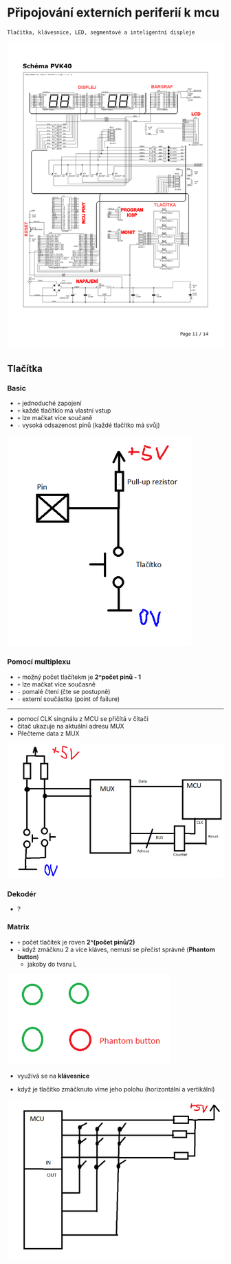 # Připojování externích periferií k mcu

`Tlačítka, klávesnice, LED, segmentové a inteligentní displeje`

<img src='./images/pvk40.PNG'>

## Tlačítka

### Basic

- `+` jednoduché zapojení
- `+` každé tlačítkío má vlastní vstup
- `+` lze mačkat více součaně
- `-` vysoká odsazenost pinů (každé tlačítko má svůj)

<img src='./images/tlac_basic.PNG'>

### Pomocí multiplexu

- `+` možný počet tlačítekm je **2^počet pinů - 1**
- `+` lze mačkat více současně
- `-` pomalé čtení (čte se postupně)
- `-` externí součástka (point of failure)
<hr/>

- pomocí CLK singnálu z MCU se přičítá v čítači
- čítač ukazuje na aktuální adresu MUX
- Přečteme data z MUX

<img src='./images/tlac_mcu.PNG'>

### Dekodér

- ?

### Matrix

- `+` počet tlačítek je roven **2^(počet pinů/2)**
- `-` když zmáčknu 2 a více kláves, nemusí se přečíst správně (**Phantom button**)
  - jakoby do tvaru L

<img src='./images/phantom.PNG'>

- využívá se na **klávesnice**

- když je tlačítko zmáčknuto víme jeho polohu (horizontální a vertikální)

<img src='./images/tlac_matrix.PNG'>
